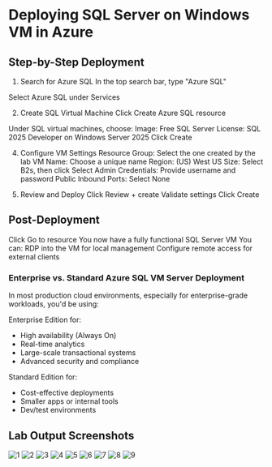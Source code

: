 # Deploying SQL Server on Windows VM in Azure

## Step-by-Step Deployment
1. Search for Azure SQL
In the top search bar, type "Azure SQL"

Select Azure SQL under Services

2. Create SQL Virtual Machine
Click Create Azure SQL resource

Under SQL virtual machines, choose:
Image: Free SQL Server License: SQL 2025 Developer on Windows Server 2025
Click Create

4. Configure VM Settings
Resource Group: Select the one created by the lab
VM Name: Choose a unique name
Region: (US) West US
Size: Select B2s, then click Select
Admin Credentials: Provide username and password
Public Inbound Ports: Select None

5. Review and Deploy
Click Review + create
Validate settings
Click Create

## Post-Deployment
Click Go to resource
You now have a fully functional SQL Server VM
You can:
RDP into the VM for local management
Configure remote access for external clients

### Enterprise vs. Standard Azure SQL VM Server Deployment

In most production cloud environments, especially for enterprise-grade workloads, you'd be using:

Enterprise Edition for:

- High availability (Always On)
- Real-time analytics
- Large-scale transactional systems
- Advanced security and compliance

Standard Edition for:

- Cost-effective deployments
- Smaller apps or internal tools
- Dev/test environments

## Lab Output Screenshots

![1](https://github.com/user-attachments/assets/971a15e2-166c-43a7-950d-f9c055d6dd17)
![2](https://github.com/user-attachments/assets/527f92b4-1408-497e-9b7a-1244d56abda8)
![3](https://github.com/user-attachments/assets/6b87973c-ae83-4e79-b3a8-31a782921e9c)
![4](https://github.com/user-attachments/assets/e2ea3814-62e3-4a91-a830-224197700d03)
![5](https://github.com/user-attachments/assets/099bdceb-a7bc-4de0-9e4e-c72e82a6a188)
![6](https://github.com/user-attachments/assets/2f2f01fe-6267-4bea-abe8-d54241663154)
![7](https://github.com/user-attachments/assets/baf6fdbd-ce3c-46aa-b9b0-67d441d57e30)
![8](https://github.com/user-attachments/assets/090838d7-9484-49e5-9cf9-75504c1b0a8b)
![9](https://github.com/user-attachments/assets/cddf942b-6d7d-4f79-83b8-b8df5aad82d3)
